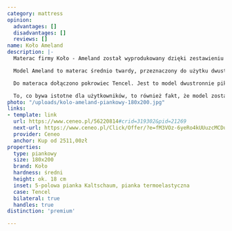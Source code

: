 ```yaml
---
category: mattress
opinion:
  advantages: []
  disadvantages: []
  reviews: []
name: Koło Ameland
description: |-
  Materac firmy Koło - Ameland został wyprodukowany dzięki zestawieniu dwóch rodzajów pianek. Jego główną część stanowi wysokoelastyczna, pięciopolowa pianka Kaltschaum. Na powierzchni pianki znajdują się symetryczne wcięcia, które zapewniają prawidłową wentylację wewnątrz materaca. Zewnętrzna warstwa to pianka termoelastyczna. Jest to rodzaj tworzywa, które pod wpływem temperatury zmienia poziom swojej twardości. Takie właściwości gwarantują użytkownikowi komfortowy wypoczynek przez całą noc bez obawy o zmęczenie.

  Model Ameland to materac średnio twardy, przeznaczony do użytku dwustronnego. Każda ze stron różni się od siebie poziomem twardości. W zależności od preferencji użytkownika możliwy jest wybór wersji twardszej - H3 - lub miękkiej - H2. Oprócz tego materac posiada pięć stref twardości, odpowiadających za właściwe podparcie poszczególnych części ciała podczas snu. Zastosowanie pianki o różnych stopniach twardości sprawia, że materac świetnie dostosowuje się do sylwetki i ciężaru ciała każdej osoby.

  Do materaca dołączono pokrowiec Tencel. Jest to model dwustronnie pikowany za pomocą owaty o właściwościach antyalergicznych. Ponadto materiał, z którego zostało wykonane pokrycie, jest bardzo miękki i delikatny. Te właściwości czynią go idealnym dla alergików i osób ze skłonnościami do uczuleń lub podrażnień skórnych. Pokrowiec należy prać w temperaturze 60°C.

  To, co bywa istotne dla użytkowników, to również fakt, że model został wyposażony w cztery uchwyty, ułatwiające jego przenoszenie i odwracanie.
photo: "/uploads/kolo-ameland-piankowy-180x200.jpg"
links:
- template: link
  url: https://www.ceneo.pl/56220814#crid=319302&pid=21269
  next-url: https://www.ceneo.pl/Click/Offer/?e=fM3VOz-6yeRo4kUUuzcMCDuqCovq5NnbmB5rFeVSefIlquY2EX-_rzReYoiPzCn73AhHGj4s40SmhscmQ6UKMwguLpiOkFkNPWT6fBLG-Q7RxUv56GaVNqJHdH44kxBUFhf76JPQ-_ORlSDvtRD04jeiEIYjs6V0OXhc5iODnwylUEzCWQUN3aVQTMJZBQ3dEDhq7iTphRr5ubOyFrSrCqVQTMJZBQ3d_-lyfVZUJsgPse-s_Zi1gA6iTQuUa7nvu4A7XBczVYyPxTeSA1apYX7WdoZe6BiTPs5zrNOQXGsoh91lCfPLCPvWJPoMdU4CRPm4WlGlAsI=&a=2&rc=notset
  provider: Ceneo
  anchor: Kup od 2511,00zł
properties:
  type: piankowy
  size: 180x200
  brand: Koło
  hardness: średni
  height: ok. 18 cm
  inset: 5-polowa pianka Kaltschaum, pianka termoelastyczna
  case: Tencel
  bilateral: true
  handles: true
distinction: 'premium'

---
```

